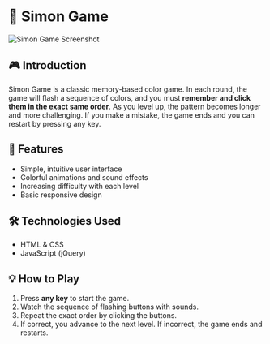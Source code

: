 # 🧠 Simon Game

![Simon Game Screenshot](https://github.com/user-attachments/assets/9c11d40c-04ef-4a88-8499-c5e84574ee28)

## 🎮 Introduction

Simon Game is a classic memory-based color game. In each round, the game will flash a sequence of colors, and you must **remember and click them in the exact same order**. As you level up, the pattern becomes longer and more challenging. If you make a mistake, the game ends and you can restart by pressing any key.

## 🚀 Features

- Simple, intuitive user interface
- Colorful animations and sound effects
- Increasing difficulty with each level
- Basic responsive design

## 🛠️ Technologies Used

- HTML & CSS
- JavaScript (jQuery)

## 💡 How to Play

1. Press **any key** to start the game.
2. Watch the sequence of flashing buttons with sounds.
3. Repeat the exact order by clicking the buttons.
4. If correct, you advance to the next level. If incorrect, the game ends and restarts.
